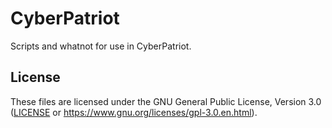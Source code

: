 # CyberPatriot

Scripts and whatnot for use in CyberPatriot.

## License

These files are licensed under the GNU General Public License, Version 3.0
([LICENSE](LICENSE) or <https://www.gnu.org/licenses/gpl-3.0.en.html>).
